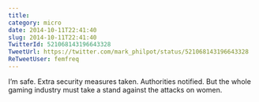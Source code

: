 ```yaml
---
title: 
category: micro
date: 2014-10-11T22:41:40
slug: 2014-10-11T22:41:40
TwitterId: 521068143196643328
TweetUrl: https://twitter.com/mark_philpot/status/521068143196643328
ReTweetUser: femfreq
---
```


<i class="fa fa-retweet" aria-hidden="true"></i> I’m safe. Extra security measures taken. Authorities notified. But the whole gaming industry must take a stand against the attacks on women.